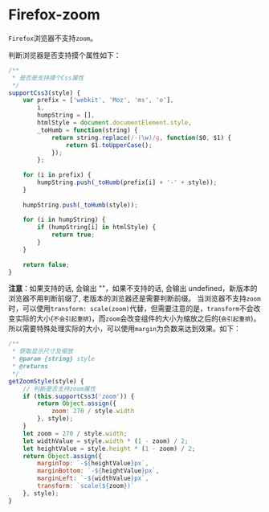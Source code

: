 <!--
 * @Author: tangdaoyong
 * @Date: 2021-04-14 14:38:37
 * @LastEditors: tangdaoyong
 * @LastEditTime: 2021-04-27 10:41:46
 * @Description: Firefox-zoom
-->
# Firefox-zoom

`Firefox`浏览器不支持`zoom`。

判断浏览器是否支持摸个属性如下：
```js
/**
 * 是否是支持摸个Css属性
 */
supportCss3(style) { 
    var prefix = ['webkit', 'Moz', 'ms', 'o'],
        i, 
        humpString = [], 
        htmlStyle = document.documentElement.style, 
        _toHumb = function(string) { 
            return string.replace(/-(\w)/g, function($0, $1) { 
                return $1.toUpperCase(); 
            }); 
        }; 
        
    for (i in prefix) {
        humpString.push(_toHumb(prefix[i] + '-' + style));
    } 
        
    humpString.push(_toHumb(style)); 
        
    for (i in humpString) {
        if (humpString[i] in htmlStyle) {
            return true;
        }
    }
        
    return false; 
}
```
**注意**：如果支持的话, 会输出 ""，如果不支持的话, 会输出 undefined，新版本的浏览器不用判断前缀了, 老版本的浏览器还是需要判断前缀。
当浏览器不支持`zoom`时，可以使用`transform: scale(zoom)`代替，但需要注意的是，`transform`不会改变实际的大小(`不会引起重排`)，而`zoom`会改变组件的大小为缩放之后的(`会引起重排`)。所以需要特殊处理实际的大小，可以使用`margin`为负数来达到效果。如下：
```jsx
/**
 * 获取显示尺寸及缩放
 * @param {string} style 
 * @returns 
 */
getZoomStyle(style) {
    // 判断是否支持zoom属性
    if (this.supportCss3('zoom')) {
        return Object.assign({
            zoom: 270 / style.width
        }, style);
    }
    let zoom = 270 / style.width;
    let widthValue = style.width * (1 - zoom) / 2;
    let heightValue = style.height * (1 - zoom) / 2;
    return Object.assign({
        marginTop: `-${heightValue}px`,
        marginBottom: `-${heightValue}px`,
        marginLeft: `-${widthValue}px`,
        transform: `scale(${zoom})`
    }, style);
}
```